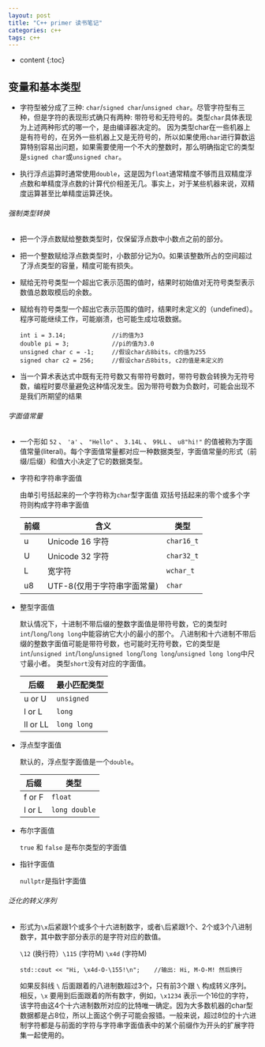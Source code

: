 ```yaml
---
layout: post
title: "C++ primer 读书笔记"
categories: c++
tags: c++
---
```


* content
{:toc}

## 变量和基本类型

* 字符型被分成了三种: `char`/`signed char`/`unsigned char`。尽管字符型有三种，但是字符的表现形式确只有两种: 带符号和无符号的。类型`char`具体表现为上述两种形式的哪一个，是由编译器决定的。
  因为类型char在一些机器上是有符号的，在另外一些机器上又是无符号的，所以如果使用`char`进行算数运算特别容易出问题，如果需要使用一个不大的整数时，那么明确指定它的类型是`signed char`或`unsigned char`。

* 执行浮点运算时通常使用`double`，这是因为`float`通常精度不够而且双精度浮点数和单精度浮点数的计算代价相差无几。事实上，对于某些机器来说，双精度运算甚至比单精度运算还快。

###### 强制类型转换

* 把一个浮点数赋给整数类型时，仅保留浮点数中小数点之前的部分。

* 把一个整数赋给浮点数类型时，小数部分记为0。如果该整数所占的空间超过了浮点类型的容量，精度可能有损失。

* 赋给无符号类型一个超出它表示范围的值时，结果时初始值对无符号类型表示数值总数取模后的余数。

* 赋给有符号类型一个超出它表示范围的值时，结果时未定义的（undefined）。程序可能继续工作，可能崩溃，也可能生成垃圾数据。

      int i = 3.14;             //i的值为3
      double pi = 3;            //pi的值为3.0
      unsigned char c = -1;     //假设char占8bits，c的值为255
      signed char c2 = 256;     //假设char占8bits, c2的值是未定义的

* 当一个算术表达式中既有无符号数又有带符号数时，带符号数会转换为无符号数，编程时要尽量避免这种情况发生。因为带符号数为负数时，可能会出现不是我们所期望的结果

###### 字面值常量

* 一个形如 `52` 、 `'a'` 、 `"Hello"` 、 `3.14L` 、 `99LL` 、 `u8"hi!"` 的值被称为字面值常量(literal)。每个字面值常量都对应一种数据类型，字面值常量的形式（前缀/后缀）和值大小决定了它的数据类型。

* 字符和字符串字面值

  由单引号括起来的一个字符称为`char`型字面值
  双括号括起来的零个或多个字符则构成字符串字面值

    前缀 | 含义 | 类型
    --- | --- | ---
    u | Unicode 16 字符 | `char16_t`
    U | Unicode 32 字符 | `char32_t`
    L | 宽字符 | `wchar_t`
    u8 | UTF-8(仅用于字符串字面常量) | `char`


* 整型字面值

  默认情况下，十进制不带后缀的整数字面值是带符号数，它的类型时`int`/`long`/`long long`中能容纳它大小的最小的那个。
  八进制和十六进制不带后缀的整数字面值可能是带符号数，也可能时无符号数，它的类型是`int`/`unsigned int`/`long`/`unsigned long`/`long long`/`unsigned long long`中尺寸最小者。
  类型`short`没有对应的字面值。


    后缀 | 最小匹配类型
    --- | ---
    u or U | `unsigned`
    l or L | `long`
    ll or LL | `long long`


* 浮点型字面值

  默认的，浮点型字面值是一个`double`。


    后缀 | 类型
    --- | ---
    f or F | `float`
    l or L | `long double`


* 布尔字面值

  `true` 和 `false` 是布尔类型的字面值

* 指针字面值

  `nullptr`是指针字面值
 

###### 泛化的转义序列

* 形式为`\x`后紧跟1个或多个十六进制数字，或者`\`后紧跟1个、2个或3个八进制数字，其中数字部分表示的是字符对应的数值。

    `\12` (换行符）`\115` (字符M) `\x4d` (字符M)


      std::cout << "Hi, \x4d-O-\155!\n";    //输出: Hi, M-O-M! 然后换行


  如果反斜线 `\` 后面跟着的八进制数超过3个，只有前3个跟 `\` 构成转义序列。
  相反，`\x` 要用到后面跟着的所有数字，例如，`\x1234` 表示一个16位的字符，该字符由这4个十六进制数所对应的比特唯一确定。因为大多数机器的char型数据都是占8位，所以上面这个例子可能会报错。一般来说，超过8位的十六进制字符都是与前面的字符与字符串字面值表中的某个前缀作为开头的扩展字符集一起使用的。 


